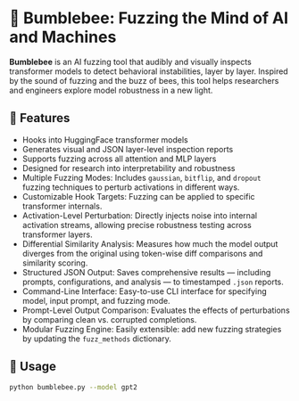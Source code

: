 # 🐝 Bumblebee: Fuzzing the Mind of AI and Machines

**Bumblebee** is an AI fuzzing tool that audibly and visually inspects transformer models to detect behavioral instabilities, layer by layer. Inspired by the sound of fuzzing and the buzz of bees, this tool helps researchers and engineers explore model robustness in a new light.


## 🚀 Features

- Hooks into HuggingFace transformer models
- Generates visual and JSON layer-level inspection reports
- Supports fuzzing across all attention and MLP layers
- Designed for research into interpretability and robustness
- Multiple Fuzzing Modes: Includes `gaussian`, `bitflip`, and `dropout` fuzzing techniques to perturb activations in different ways.
- Customizable Hook Targets: Fuzzing can be applied to specific transformer internals.
- Activation-Level Perturbation: Directly injects noise into internal activation streams, allowing precise robustness testing across transformer layers.
- Differential Similarity Analysis: Measures how much the model output diverges from the original using token-wise diff comparisons and similarity scoring.
- Structured JSON Output: Saves comprehensive results — including prompts, configurations, and analysis — to timestamped `.json` reports.
- Command-Line Interface: Easy-to-use CLI interface for specifying model, input prompt, and fuzzing mode.
- Prompt-Level Output Comparison: Evaluates the effects of perturbations by comparing clean vs. corrupted completions.
- Modular Fuzzing Engine: Easily extensible: add new fuzzing strategies by updating the `fuzz_methods` dictionary.

## 🔧 Usage

```bash
python bumblebee.py --model gpt2
